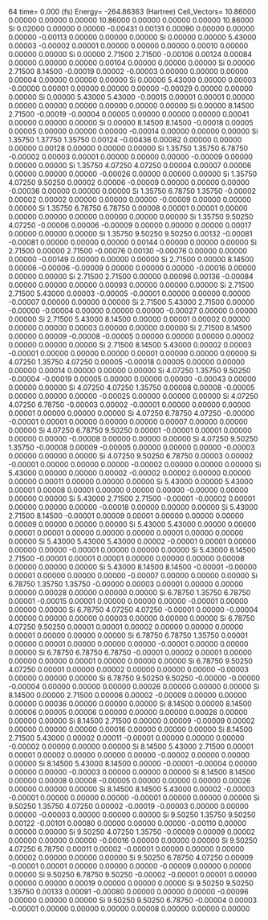 64 
   time=    0.000 (fs)  Energy= -264.86363 (Hartree) Cell_Vectors= 10.86000  0.00000  0.00000  0.00000 10.86000  0.00000  0.00000  0.00000 10.86000 
  Si    0.02000  0.00000  0.00000  -0.00431  0.00131  0.00090  0.00000  0.00000  0.00000  -0.00113  0.00000  0.00000  0.00000
  Si    0.00000  0.00000  5.43000   0.00003 -0.00002  0.00001  0.00000  0.00000  0.00000   0.00010  0.00000  0.00000  0.00000
  Si    0.00000  2.71500  2.71500  -0.00106  0.00124  0.00084  0.00000  0.00000  0.00000   0.00104  0.00000  0.00000  0.00000
  Si    0.00000  2.71500  8.14500  -0.00019  0.00002 -0.00003  0.00000  0.00000  0.00000   0.00004  0.00000  0.00000  0.00000
  Si    0.00000  5.43000  0.00000   0.00003 -0.00000  0.00001  0.00000  0.00000  0.00000  -0.00029  0.00000  0.00000  0.00000
  Si    0.00000  5.43000  5.43000  -0.00015  0.00001  0.00001  0.00000  0.00000  0.00000   0.00000  0.00000  0.00000  0.00000
  Si    0.00000  8.14500  2.71500  -0.00019 -0.00004  0.00005  0.00000  0.00000  0.00000   0.00041  0.00000  0.00000  0.00000
  Si    0.00000  8.14500  8.14500  -0.00018  0.00005  0.00005  0.00000  0.00000  0.00000  -0.00014  0.00000  0.00000  0.00000
  Si    1.35750  1.37750  1.35750   0.00124 -0.00436  0.00082  0.00000  0.00000  0.00000   0.00128  0.00000  0.00000  0.00000
  Si    1.35750  1.35750  6.78750  -0.00002  0.00003  0.00001  0.00000  0.00000  0.00000  -0.00009  0.00000  0.00000  0.00000
  Si    1.35750  4.07250  4.07250   0.00004  0.00007  0.00006  0.00000  0.00000  0.00000  -0.00026  0.00000  0.00000  0.00000
  Si    1.35750  4.07250  9.50250   0.00002  0.00006 -0.00009  0.00000  0.00000  0.00000  -0.00036  0.00000  0.00000  0.00000
  Si    1.35750  6.78750  1.35750  -0.00002  0.00002  0.00002  0.00000  0.00000  0.00000  -0.00009  0.00000  0.00000  0.00000
  Si    1.35750  6.78750  6.78750   0.00008  0.00001  0.00001  0.00000  0.00000  0.00000   0.00000  0.00000  0.00000  0.00000
  Si    1.35750  9.50250  4.07250  -0.00006  0.00006 -0.00009  0.00000  0.00000  0.00000   0.00017  0.00000  0.00000  0.00000
  Si    1.35750  9.50250  9.50250   0.00132 -0.00081 -0.00081  0.00000  0.00000  0.00000   0.00144  0.00000  0.00000  0.00000
  Si    2.71500  0.00000  2.71500  -0.00076  0.00130 -0.00076  0.00000  0.00000  0.00000  -0.00149  0.00000  0.00000  0.00000
  Si    2.71500  0.00000  8.14500   0.00006 -0.00006 -0.00009  0.00000  0.00000  0.00000  -0.00016  0.00000  0.00000  0.00000
  Si    2.71500  2.71500  0.00000   0.00096  0.00136 -0.00084  0.00000  0.00000  0.00000   0.00093  0.00000  0.00000  0.00000
  Si    2.71500  2.71500  5.43000   0.00003 -0.00005 -0.00001  0.00000  0.00000  0.00000  -0.00007  0.00000  0.00000  0.00000
  Si    2.71500  5.43000  2.71500   0.00000 -0.00000 -0.00004  0.00000  0.00000  0.00000  -0.00027  0.00000  0.00000  0.00000
  Si    2.71500  5.43000  8.14500   0.00000  0.00001  0.00002  0.00000  0.00000  0.00000   0.00003  0.00000  0.00000  0.00000
  Si    2.71500  8.14500  0.00000   0.00009 -0.00008 -0.00005  0.00000  0.00000  0.00000   0.00002  0.00000  0.00000  0.00000
  Si    2.71500  8.14500  5.43000   0.00002  0.00003 -0.00001  0.00000  0.00000  0.00000   0.00001  0.00000  0.00000  0.00000
  Si    4.07250  1.35750  4.07250   0.00005 -0.00018  0.00005  0.00000  0.00000  0.00000   0.00014  0.00000  0.00000  0.00000
  Si    4.07250  1.35750  9.50250  -0.00004 -0.00019  0.00005  0.00000  0.00000  0.00000  -0.00043  0.00000  0.00000  0.00000
  Si    4.07250  4.07250  1.35750   0.00008  0.00008 -0.00005  0.00000  0.00000  0.00000  -0.00025  0.00000  0.00000  0.00000
  Si    4.07250  4.07250  6.78750  -0.00003  0.00002 -0.00001  0.00000  0.00000  0.00000   0.00001  0.00000  0.00000  0.00000
  Si    4.07250  6.78750  4.07250  -0.00000 -0.00001  0.00001  0.00000  0.00000  0.00000   0.00007  0.00000  0.00000  0.00000
  Si    4.07250  6.78750  9.50250   0.00001 -0.00001  0.00001  0.00000  0.00000  0.00000  -0.00008  0.00000  0.00000  0.00000
  Si    4.07250  9.50250  1.35750  -0.00008  0.00009 -0.00005  0.00000  0.00000  0.00000  -0.00003  0.00000  0.00000  0.00000
  Si    4.07250  9.50250  6.78750   0.00003  0.00002 -0.00001  0.00000  0.00000  0.00000  -0.00002  0.00000  0.00000  0.00000
  Si    5.43000  0.00000  0.00000   0.00002 -0.00002  0.00002  0.00000  0.00000  0.00000   0.00011  0.00000  0.00000  0.00000
  Si    5.43000  0.00000  5.43000   0.00001  0.00008  0.00001  0.00000  0.00000  0.00000  -0.00000  0.00000  0.00000  0.00000
  Si    5.43000  2.71500  2.71500  -0.00001 -0.00002  0.00001  0.00000  0.00000  0.00000  -0.00018  0.00000  0.00000  0.00000
  Si    5.43000  2.71500  8.14500  -0.00001  0.00009  0.00001  0.00000  0.00000  0.00000   0.00009  0.00000  0.00000  0.00000
  Si    5.43000  5.43000  0.00000   0.00000  0.00001  0.00001  0.00000  0.00000  0.00000   0.00001  0.00000  0.00000  0.00000
  Si    5.43000  5.43000  5.43000   0.00002 -0.00001  0.00001  0.00000  0.00000  0.00000  -0.00001  0.00000  0.00000  0.00000
  Si    5.43000  8.14500  2.71500  -0.00001  0.00001  0.00001  0.00000  0.00000  0.00000   0.00008  0.00000  0.00000  0.00000
  Si    5.43000  8.14500  8.14500  -0.00001 -0.00000  0.00001  0.00000  0.00000  0.00000  -0.00007  0.00000  0.00000  0.00000
  Si    6.78750  1.35750  1.35750  -0.00000  0.00003  0.00001  0.00000  0.00000  0.00000   0.00028  0.00000  0.00000  0.00000
  Si    6.78750  1.35750  6.78750   0.00001 -0.00015  0.00001  0.00000  0.00000  0.00000  -0.00001  0.00000  0.00000  0.00000
  Si    6.78750  4.07250  4.07250  -0.00001  0.00000 -0.00004  0.00000  0.00000  0.00000   0.00003  0.00000  0.00000  0.00000
  Si    6.78750  4.07250  9.50250   0.00001  0.00001  0.00002  0.00000  0.00000  0.00000   0.00001  0.00000  0.00000  0.00000
  Si    6.78750  6.78750  1.35750   0.00001  0.00000  0.00001  0.00000  0.00000  0.00000  -0.00001  0.00000  0.00000  0.00000
  Si    6.78750  6.78750  6.78750  -0.00001  0.00002  0.00001  0.00000  0.00000  0.00000   0.00001  0.00000  0.00000  0.00000
  Si    6.78750  9.50250  4.07250   0.00001  0.00000  0.00002  0.00000  0.00000  0.00000  -0.00003  0.00000  0.00000  0.00000
  Si    6.78750  9.50250  9.50250  -0.00000 -0.00000 -0.00004  0.00000  0.00000  0.00000   0.00026  0.00000  0.00000  0.00000
  Si    8.14500  0.00000  2.71500   0.00006  0.00002 -0.00009  0.00000  0.00000  0.00000   0.00036  0.00000  0.00000  0.00000
  Si    8.14500  0.00000  8.14500   0.00006  0.00005  0.00006  0.00000  0.00000  0.00000   0.00026  0.00000  0.00000  0.00000
  Si    8.14500  2.71500  0.00000   0.00009 -0.00009  0.00002  0.00000  0.00000  0.00000   0.00016  0.00000  0.00000  0.00000
  Si    8.14500  2.71500  5.43000   0.00002  0.00011 -0.00001  0.00000  0.00000  0.00000  -0.00002  0.00000  0.00000  0.00000
  Si    8.14500  5.43000  2.71500   0.00001  0.00001  0.00002  0.00000  0.00000  0.00000  -0.00002  0.00000  0.00000  0.00000
  Si    8.14500  5.43000  8.14500   0.00000 -0.00001 -0.00004  0.00000  0.00000  0.00000  -0.00003  0.00000  0.00000  0.00000
  Si    8.14500  8.14500  0.00000   0.00008  0.00008 -0.00005  0.00000  0.00000  0.00000   0.00026  0.00000  0.00000  0.00000
  Si    8.14500  8.14500  5.43000   0.00002 -0.00003 -0.00001  0.00000  0.00000  0.00000  -0.00001  0.00000  0.00000  0.00000
  Si    9.50250  1.35750  4.07250   0.00002 -0.00019 -0.00003  0.00000  0.00000  0.00000  -0.00003  0.00000  0.00000  0.00000
  Si    9.50250  1.35750  9.50250   0.00122 -0.00101  0.00080  0.00000  0.00000  0.00000  -0.00110  0.00000  0.00000  0.00000
  Si    9.50250  4.07250  1.35750  -0.00009  0.00009  0.00002  0.00000  0.00000  0.00000  -0.00016  0.00000  0.00000  0.00000
  Si    9.50250  4.07250  6.78750   0.00011  0.00002 -0.00001  0.00000  0.00000  0.00000   0.00002  0.00000  0.00000  0.00000
  Si    9.50250  6.78750  4.07250   0.00009 -0.00001  0.00001  0.00000  0.00000  0.00000  -0.00009  0.00000  0.00000  0.00000
  Si    9.50250  6.78750  9.50250  -0.00002 -0.00001  0.00001  0.00000  0.00000  0.00000   0.00019  0.00000  0.00000  0.00000
  Si    9.50250  9.50250  1.35750   0.00133  0.00091 -0.00080  0.00000  0.00000  0.00000  -0.00096  0.00000  0.00000  0.00000
  Si    9.50250  9.50250  6.78750  -0.00004  0.00003 -0.00001  0.00000  0.00000  0.00000   0.00008  0.00000  0.00000  0.00000
